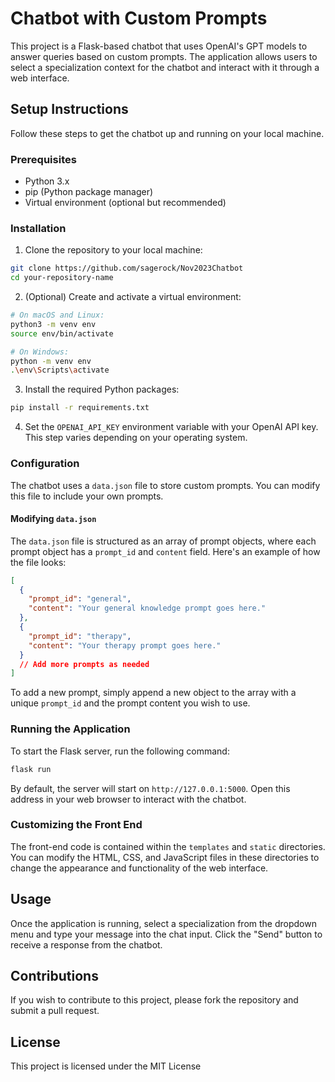 
# Chatbot with Custom Prompts

This project is a Flask-based chatbot that uses OpenAI's GPT models to answer queries based on custom prompts. The application allows users to select a specialization context for the chatbot and interact with it through a web interface.

## Setup Instructions

Follow these steps to get the chatbot up and running on your local machine.

### Prerequisites

- Python 3.x
- pip (Python package manager)
- Virtual environment (optional but recommended)

### Installation

1. Clone the repository to your local machine:

```bash
git clone https://github.com/sagerock/Nov2023Chatbot
cd your-repository-name
```

2. (Optional) Create and activate a virtual environment:

```bash
# On macOS and Linux:
python3 -m venv env
source env/bin/activate

# On Windows:
python -m venv env
.\env\Scripts\activate
```

3. Install the required Python packages:

```bash
pip install -r requirements.txt
```

4. Set the `OPENAI_API_KEY` environment variable with your OpenAI API key. This step varies depending on your operating system.

### Configuration

The chatbot uses a `data.json` file to store custom prompts. You can modify this file to include your own prompts.

#### Modifying `data.json`

The `data.json` file is structured as an array of prompt objects, where each prompt object has a `prompt_id` and `content` field. Here's an example of how the file looks:

```json
[
  {
    "prompt_id": "general",
    "content": "Your general knowledge prompt goes here."
  },
  {
    "prompt_id": "therapy",
    "content": "Your therapy prompt goes here."
  }
  // Add more prompts as needed
]
```

To add a new prompt, simply append a new object to the array with a unique `prompt_id` and the prompt content you wish to use.

### Running the Application

To start the Flask server, run the following command:

```bash
flask run
```

By default, the server will start on `http://127.0.0.1:5000`. Open this address in your web browser to interact with the chatbot.

### Customizing the Front End

The front-end code is contained within the `templates` and `static` directories. You can modify the HTML, CSS, and JavaScript files in these directories to change the appearance and functionality of the web interface.

## Usage

Once the application is running, select a specialization from the dropdown menu and type your message into the chat input. Click the "Send" button to receive a response from the chatbot.

## Contributions

If you wish to contribute to this project, please fork the repository and submit a pull request.

## License

This project is licensed under the MIT License

